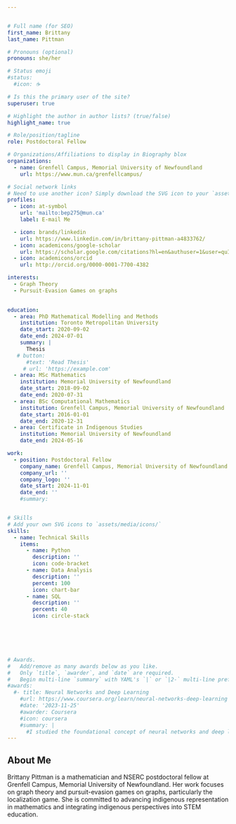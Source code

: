 ```yaml
---


# Full name (for SEO)
first_name: Brittany
last_name: Pittman

# Pronouns (optional)
pronouns: she/her

# Status emoji
#status:
  #icon: ☕️

# Is this the primary user of the site?
superuser: true

# Highlight the author in author lists? (true/false)
highlight_name: true

# Role/position/tagline
role: Postdoctoral Fellow

# Organizations/Affiliations to display in Biography blox
organizations:
  - name: Grenfell Campus, Memorial University of Newfoundland
    url: https://www.mun.ca/grenfellcampus/

# Social network links
# Need to use another icon? Simply download the SVG icon to your `assets/media/icons/` folder.
profiles:
  - icon: at-symbol
    url: 'mailto:bep275@mun.ca'
    label: E-mail Me

  - icon: brands/linkedin
    url: https://www.linkedin.com/in/brittany-pittman-a4833762/
  - icon: academicons/google-scholar
    url: https://scholar.google.com/citations?hl=en&authuser=1&user=quIVPiwAAAAJ
  - icon: academicons/orcid
    url: http://orcid.org/0000-0001-7700-4382

interests:
  - Graph Theory
  - Pursuit-Evasion Games on graphs
  

education:
  - area: PhD Mathematical Modelling and Methods
    institution: Toronto Metropolitan University
    date_start: 2020-09-02
    date_end: 2024-07-01
    summary: |
      Thesis 
   # button:
      #text: 'Read Thesis'
     # url: 'https://example.com'
  - area: MSc Mathematics
    institution: Memorial University of Newfoundland
    date_start: 2018-09-02
    date_end: 2020-07-31
  - area: BSc Computational Mathematics
    institution: Grenfell Campus, Memorial University of Newfoundland
    date_start: 2016-01-01
    date_end: 2020-12-31
  - area: Certificate in Indigenous Studies
    institution: Memorial University of Newfoundland
    date_end: 2024-05-16

work:
  - position: Postdoctoral Fellow
    company_name: Grenfell Campus, Memorial University of Newfoundland
    company_url: ''
    company_logo: ''
    date_start: 2024-11-01
    date_end: ''
    #summary: 


# Skills
# Add your own SVG icons to `assets/media/icons/`
skills:
  - name: Technical Skills
    items:
      - name: Python
        description: ''
        icon: code-bracket
      - name: Data Analysis
        description: ''
        percent: 100
        icon: chart-bar
      - name: SQL
        description: ''
        percent: 40
        icon: circle-stack




 

# Awards.
#   Add/remove as many awards below as you like.
#   Only `title`, `awarder`, and `date` are required.
#   Begin multi-line `summary` with YAML's `|` or `|2-` multi-line prefix and indent 2 spaces below.
#awards:
  #- title: Neural Networks and Deep Learning
    #url: https://www.coursera.org/learn/neural-networks-deep-learning
    #date: '2023-11-25'
    #awarder: Coursera
    #icon: coursera
    #summary: |
      #I studied the foundational concept of neural networks and deep learning. By the end, I was familiar with the significant technological trends driving the rise of deep learning; build, train, and apply fully connected deep neural networks; implement efficient (vectorized) neural networks; identify key parameters in a neural network’s architecture; and apply deep learning to your own applications.
---
```


## About Me

Brittany Pittman is a mathematician and NSERC postdoctoral fellow at Grenfell Campus, Memorial University of Newfoundland. Her work focuses on graph theory and pursuit-evasion games on graphs, particularly the localization game. She is committed to advancing indigenous representation in mathematics and integrating indigenous perspectives into STEM education.